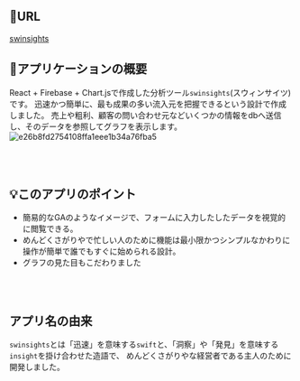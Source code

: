 ## 🔗URL
<a href="swinsights-app.vercel.app">swinsights</a>

## 📓アプリケーションの概要 
React + Firebase + Chart.jsで作成した分析ツール`swinsights`(スウィンサイツ)です。
迅速かつ簡単に、最も成果の多い流入元を把握できるという設計で作成しました。
売上や粗利、顧客の問い合わせ元などいくつかの情報をdbへ送信し、そのデータを参照してグラフを表示します。
![e26b8fd2754108ffa1eee1b34a76fba5](https://github.com/user-attachments/assets/f9305c3e-2c73-4f04-b561-70981bdd7d70)

<br>
<br>

## 💡このアプリのポイント
- 簡易的なGAのようなイメージで、フォームに入力したしたデータを視覚的に閲覧できる。
- めんどくさがりやで忙しい人のために機能は最小限かつシンプルなかわりに操作が簡単で誰でもすぐに始められる設計。
- グラフの見た目もこだわりました

<br>
<br>

## アプリ名の由来
`swinsights`とは「迅速」を意味する`swift`と、「洞察」や「発見」を意味する`insight`を掛け合わせた造語で、
めんどくさがりやな経営者である主人のために開発しました。

